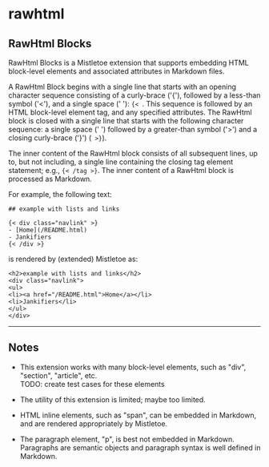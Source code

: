 # rawhtml

## RawHtml Blocks  

RawHtml Blocks is a Mistletoe extension that supports embedding HTML block-level elements and associated attributes in Markdown files.

A RawHtml Block begins with a single line that starts with an opening character sequence consisting of a curly-brace ('{'), followed by a less-than symbol ('<'), and a single space (' '): `{< `. This sequence is followed by an HTML block-level element tag, and any specified attributes. The RawHtml block is closed with a single line that starts with the following character sequence: a single space (' ') followed by a greater-than symbol ('>') and a closing curly-brace ('}') (` >}`).

The inner content of the RawHtml block consists of all subsequent lines, up to, but not including, a single line containing the closing tag element statement; e.g., `{< /tag >}`. The inner content of a RawHtml block is processed as Markdown.

For example, the following text:
```
## example with lists and links

{< div class="navlink" >}
- [Home](/README.html)
- Jankifiers
{< /div >}
```

is rendered by (extended) Mistletoe as:
```
<h2>example with lists and links</h2>
<div class="navlink">
<ul>
<li><a href="/README.html">Home</a></li>
<li>Jankifiers</li>
</ul>
</div>
```

-----
## Notes  

- This extension works with many block-level elements, such as "div",
  "section", "article", etc.  
  TODO: create test cases for these elements
- The utility of this extension is limited; maybe too limited.  
  
- HTML inline elements, such as "span", can be embedded in Markdown,
  and are rendered appropriately by Mistletoe.  

- The paragraph element, "p", is best not embedded in
  Markdown. Paragraphs are semantic objects and paragraph syntax is
  well defined in Markdown.  


